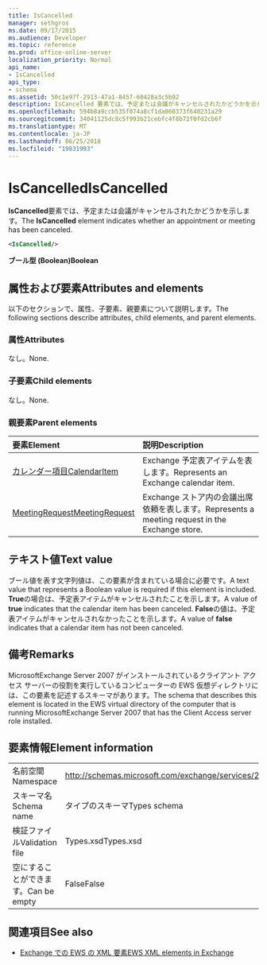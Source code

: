 ```yaml
---
title: IsCancelled
manager: sethgros
ms.date: 09/17/2015
ms.audience: Developer
ms.topic: reference
ms.prod: office-online-server
localization_priority: Normal
api_name:
- IsCancelled
api_type:
- schema
ms.assetid: 50c1e97f-2913-47a1-8457-60428a3c5b92
description: IsCancelled 要素では、予定または会議がキャンセルされたかどうかを示します。
ms.openlocfilehash: 594b8a9ccb535f074a8cf1da060373f640231a29
ms.sourcegitcommit: 34041125dc8c5f993b21cebfc4f8b72f0fd2cb6f
ms.translationtype: MT
ms.contentlocale: ja-JP
ms.lasthandoff: 06/25/2018
ms.locfileid: "19831993"
---
```

# <a name="iscancelled"></a><span data-ttu-id="c41d9-103">IsCancelled</span><span class="sxs-lookup"><span data-stu-id="c41d9-103">IsCancelled</span></span>

<span data-ttu-id="c41d9-104">**IsCancelled**要素では、予定または会議がキャンセルされたかどうかを示します。</span><span class="sxs-lookup"><span data-stu-id="c41d9-104">The **IsCancelled** element indicates whether an appointment or meeting has been canceled.</span></span> 
  
```xml
<IsCancelled/>
```

 <span data-ttu-id="c41d9-105">**ブール型 (Boolean)**</span><span class="sxs-lookup"><span data-stu-id="c41d9-105">**Boolean**</span></span>
## <a name="attributes-and-elements"></a><span data-ttu-id="c41d9-106">属性および要素</span><span class="sxs-lookup"><span data-stu-id="c41d9-106">Attributes and elements</span></span>

<span data-ttu-id="c41d9-107">以下のセクションで、属性、子要素、親要素について説明します。</span><span class="sxs-lookup"><span data-stu-id="c41d9-107">The following sections describe attributes, child elements, and parent elements.</span></span>
  
### <a name="attributes"></a><span data-ttu-id="c41d9-108">属性</span><span class="sxs-lookup"><span data-stu-id="c41d9-108">Attributes</span></span>

<span data-ttu-id="c41d9-109">なし。</span><span class="sxs-lookup"><span data-stu-id="c41d9-109">None.</span></span>
  
### <a name="child-elements"></a><span data-ttu-id="c41d9-110">子要素</span><span class="sxs-lookup"><span data-stu-id="c41d9-110">Child elements</span></span>

<span data-ttu-id="c41d9-111">なし。</span><span class="sxs-lookup"><span data-stu-id="c41d9-111">None.</span></span>
  
### <a name="parent-elements"></a><span data-ttu-id="c41d9-112">親要素</span><span class="sxs-lookup"><span data-stu-id="c41d9-112">Parent elements</span></span>

|<span data-ttu-id="c41d9-113">**要素**</span><span class="sxs-lookup"><span data-stu-id="c41d9-113">**Element**</span></span>|<span data-ttu-id="c41d9-114">**説明**</span><span class="sxs-lookup"><span data-stu-id="c41d9-114">**Description**</span></span>|
|:-----|:-----|
|[<span data-ttu-id="c41d9-115">カレンダー項目</span><span class="sxs-lookup"><span data-stu-id="c41d9-115">CalendarItem</span></span>](calendaritem.md) <br/> |<span data-ttu-id="c41d9-116">Exchange 予定表アイテムを表します。</span><span class="sxs-lookup"><span data-stu-id="c41d9-116">Represents an Exchange calendar item.</span></span>  <br/> |
|[<span data-ttu-id="c41d9-117">MeetingRequest</span><span class="sxs-lookup"><span data-stu-id="c41d9-117">MeetingRequest</span></span>](meetingrequest.md) <br/> |<span data-ttu-id="c41d9-118">Exchange ストア内の会議出席依頼を表します。</span><span class="sxs-lookup"><span data-stu-id="c41d9-118">Represents a meeting request in the Exchange store.</span></span>  <br/> |
   
## <a name="text-value"></a><span data-ttu-id="c41d9-119">テキスト値</span><span class="sxs-lookup"><span data-stu-id="c41d9-119">Text value</span></span>

<span data-ttu-id="c41d9-120">ブール値を表す文字列値は、この要素が含まれている場合に必要です。</span><span class="sxs-lookup"><span data-stu-id="c41d9-120">A text value that represents a Boolean value is required if this element is included.</span></span> <span data-ttu-id="c41d9-121">**True**の場合は、予定表アイテムがキャンセルされたことを示します。</span><span class="sxs-lookup"><span data-stu-id="c41d9-121">A value of **true** indicates that the calendar item has been canceled.</span></span> <span data-ttu-id="c41d9-122">**False**の値は、予定表アイテムがキャンセルされなかったことを示します。</span><span class="sxs-lookup"><span data-stu-id="c41d9-122">A value of **false** indicates that a calendar item has not been canceled.</span></span> 
  
## <a name="remarks"></a><span data-ttu-id="c41d9-123">備考</span><span class="sxs-lookup"><span data-stu-id="c41d9-123">Remarks</span></span>

<span data-ttu-id="c41d9-124">MicrosoftExchange Server 2007 がインストールされているクライアント アクセス サーバーの役割を実行しているコンピューターの EWS 仮想ディレクトリには、この要素を記述するスキーマがあります。</span><span class="sxs-lookup"><span data-stu-id="c41d9-124">The schema that describes this element is located in the EWS virtual directory of the computer that is running MicrosoftExchange Server 2007 that has the Client Access server role installed.</span></span>
  
## <a name="element-information"></a><span data-ttu-id="c41d9-125">要素情報</span><span class="sxs-lookup"><span data-stu-id="c41d9-125">Element information</span></span>

|||
|:-----|:-----|
|<span data-ttu-id="c41d9-126">名前空間</span><span class="sxs-lookup"><span data-stu-id="c41d9-126">Namespace</span></span>  <br/> |http://schemas.microsoft.com/exchange/services/2006/types  <br/> |
|<span data-ttu-id="c41d9-127">スキーマ名</span><span class="sxs-lookup"><span data-stu-id="c41d9-127">Schema name</span></span>  <br/> |<span data-ttu-id="c41d9-128">タイプのスキーマ</span><span class="sxs-lookup"><span data-stu-id="c41d9-128">Types schema</span></span>  <br/> |
|<span data-ttu-id="c41d9-129">検証ファイル</span><span class="sxs-lookup"><span data-stu-id="c41d9-129">Validation file</span></span>  <br/> |<span data-ttu-id="c41d9-130">Types.xsd</span><span class="sxs-lookup"><span data-stu-id="c41d9-130">Types.xsd</span></span>  <br/> |
|<span data-ttu-id="c41d9-131">空にすることができます。</span><span class="sxs-lookup"><span data-stu-id="c41d9-131">Can be empty</span></span>  <br/> |<span data-ttu-id="c41d9-132">False</span><span class="sxs-lookup"><span data-stu-id="c41d9-132">False</span></span>  <br/> |
   
## <a name="see-also"></a><span data-ttu-id="c41d9-133">関連項目</span><span class="sxs-lookup"><span data-stu-id="c41d9-133">See also</span></span>



- [<span data-ttu-id="c41d9-134">Exchange での EWS の XML 要素</span><span class="sxs-lookup"><span data-stu-id="c41d9-134">EWS XML elements in Exchange</span></span>](ews-xml-elements-in-exchange.md)

